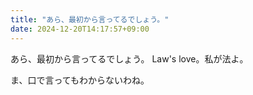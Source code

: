 ```yaml
---
title: "あら、最初から言ってるでしょう。"
date: 2024-12-20T14:17:57+09:00
---
```

あら、最初から言ってるでしょう。
Law's love。私が法よ。

ま、口で言ってもわからないわね。
